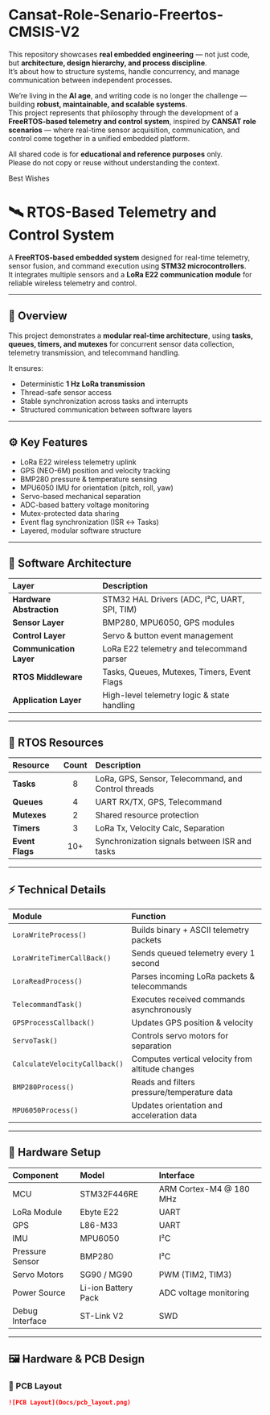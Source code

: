 # Cansat-Role-Senario-Freertos-CMSIS-V2

This repository showcases **real embedded engineering** — not just code, but **architecture, design hierarchy, and process discipline**.  
It’s about how to structure systems, handle concurrency, and manage communication between independent processes.  

We’re living in the **AI age**, and writing code is no longer the challenge — building **robust, maintainable, and scalable systems**.  
This project represents that philosophy through the development of a **FreeRTOS-based telemetry and control system**, inspired by **CANSAT role scenarios** — where real-time sensor acquisition, communication, and control come together in a unified embedded platform.

All shared code is for **educational and reference purposes** only.  
Please do not copy or reuse without understanding the context.

Best Wishes


# 🛰️ RTOS-Based Telemetry and Control System

A **FreeRTOS-based embedded system** designed for real-time telemetry, sensor fusion, and command execution using **STM32 microcontrollers**.  
It integrates multiple sensors and a **LoRa E22 communication module** for reliable wireless telemetry and control.

---

## 🧩 Overview

This project demonstrates a **modular real-time architecture**, using **tasks, queues, timers, and mutexes** for concurrent sensor data collection, telemetry transmission, and telecommand handling.

It ensures:
- Deterministic **1 Hz LoRa transmission**
- Thread-safe sensor access
- Stable synchronization across tasks and interrupts
- Structured communication between software layers

---

## ⚙️ Key Features
- LoRa E22 wireless telemetry uplink  
- GPS (NEO-6M) position and velocity tracking  
- BMP280 pressure & temperature sensing  
- MPU6050 IMU for orientation (pitch, roll, yaw)  
- Servo-based mechanical separation  
- ADC-based battery voltage monitoring  
- Mutex-protected data sharing  
- Event flag synchronization (ISR ↔ Tasks)  
- Layered, modular software structure  

---

## 🧱 Software Architecture

| Layer | Description |
|:--|:--|
| **Hardware Abstraction** | STM32 HAL Drivers (ADC, I²C, UART, SPI, TIM) |
| **Sensor Layer** | BMP280, MPU6050, GPS modules |
| **Control Layer** | Servo & button event management |
| **Communication Layer** | LoRa E22 telemetry and telecommand parser |
| **RTOS Middleware** | Tasks, Queues, Mutexes, Timers, Event Flags |
| **Application Layer** | High-level telemetry logic & state handling |

---

## 🧠 RTOS Resources

| Resource | Count | Description |
|:--|:--:|:--|
| **Tasks** | 8 | LoRa, GPS, Sensor, Telecommand, and Control threads |
| **Queues** | 4 | UART RX/TX, GPS, Telecommand |
| **Mutexes** | 2 | Shared resource protection |
| **Timers** | 3 | LoRa Tx, Velocity Calc, Separation |
| **Event Flags** | 10+ | Synchronization signals between ISR and tasks |

---

## ⚡ Technical Details

| Module | Function |
|:--|:--|
| `LoraWriteProcess()` | Builds binary + ASCII telemetry packets |
| `LoraWriteTimerCallBack()` | Sends queued telemetry every 1 second |
| `LoraReadProcess()` | Parses incoming LoRa packets & telecommands |
| `TelecommandTask()` | Executes received commands asynchronously |
| `GPSProcessCallback()` | Updates GPS position & velocity |
| `ServoTask()` | Controls servo motors for separation |
| `CalculateVelocityCallback()` | Computes vertical velocity from altitude changes |
| `BMP280Process()` | Reads and filters pressure/temperature data |
| `MPU6050Process()` | Updates orientation and acceleration data |

---

## 🧰 Hardware Setup

| Component | Model | Interface |
|:--|:--|:--|
| MCU | STM32F446RE | ARM Cortex-M4 @ 180 MHz |
| LoRa Module | Ebyte E22 | UART |
| GPS | L86-M33 | UART |
| IMU | MPU6050 | I²C |
| Pressure Sensor | BMP280 | I²C |
| Servo Motors | SG90 / MG90 | PWM (TIM2, TIM3) |
| Power Source | Li-ion Battery Pack | ADC voltage monitoring |
| Debug Interface | ST-Link V2 | SWD |

---

## 🖼️ Hardware & PCB Design

### 🧩 PCB Layout  
```markdown
![PCB Layout](Docs/pcb_layout.png)
